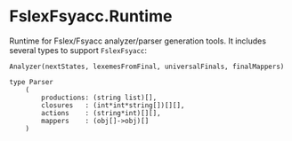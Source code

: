 # FslexFsyacc.Runtime

Runtime for Fslex/Fsyacc analyzer/parser generation tools. It includes several types to support `FslexFsyacc`:

```F#
Analyzer(nextStates, lexemesFromFinal, universalFinals, finalMappers)

type Parser
    (
        productions: (string list)[],
        closures   : (int*int*string[])[][],
        actions    : (string*int)[][],
        mappers    : (obj[]->obj)[]
    )

```

